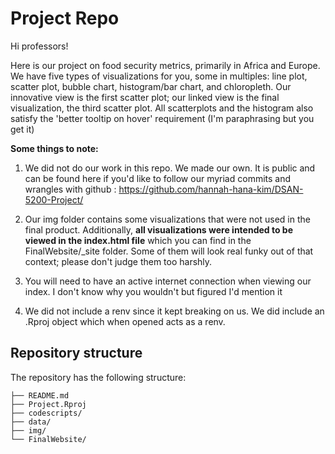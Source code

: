 # Project Repo

Hi professors!

Here is our project on food security metrics, primarily in Africa and Europe. We have five types of visualizations for you, some in multiples: line plot, scatter plot, bubble chart, histogram/bar chart, and chloropleth. Our innovative view is the first scatter plot; our linked view is the final visualization, the third scatter plot. All scatterplots and the histogram also satisfy the 'better tooltip on hover' requirement (I'm paraphrasing but you get it)

**Some things to note:**

1. We  did not do our work in this repo. We made our own. It is public and can be found here if you'd like to follow our myriad commits and wrangles with github : https://github.com/hannah-hana-kim/DSAN-5200-Project/

2. Our img folder contains some visualizations that were not used in the final product. Additionally, **all visualizations were intended to be viewed in the index.html file** which you can find in the FinalWebsite/\_site folder. Some of them will look real funky out of that context; please don't judge them too harshly.

3. You will need to have an active internet connection when viewing our index. I don't know why you wouldn't but figured I'd mention it

4. We did not include a renv since it kept breaking on us. We did include an .Rproj object which when opened acts as a renv.

## Repository structure

The repository has the following structure:

```.
├── README.md
├── Project.Rproj
├── codescripts/
├── data/
├── img/
└── FinalWebsite/
```

